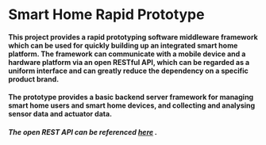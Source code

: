 # Smart Home Rapid Prototype

#### This project provides a rapid prototyping software middleware framework which can be used for quickly building up an integrated smart home platform. The framework can communicate with a mobile device and a hardware platform via an open RESTful API, which can be regarded as a uniform interface and can greatly reduce the dependency on a specific product brand.

#### The prototype provides a basic backend server framework for managing smart home users and smart home devices, and collecting and analysing sensor data and actuator data. 




##### The open REST API can be referenced [here](https://github.com/potatolylc/SmartHomeRapidPrototype/wiki/Open-RESTful-API) .
